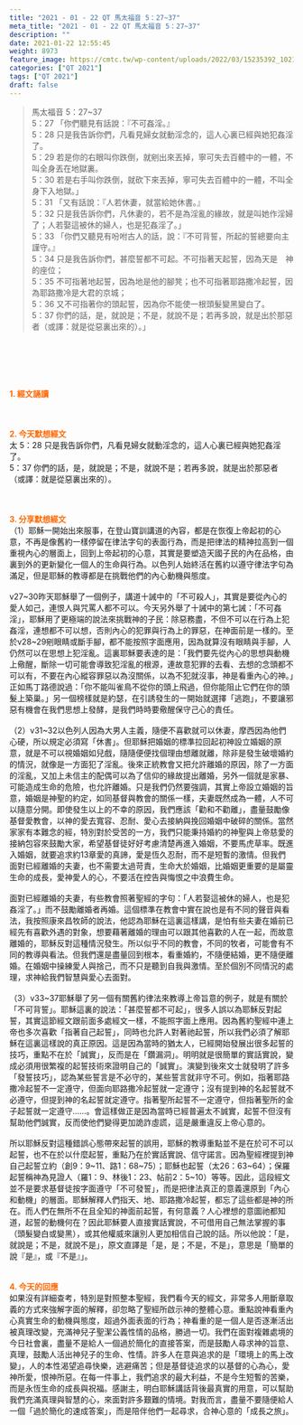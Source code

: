 ```yaml
---
title: "2021 - 01 - 22 QT 馬太福音 5：27~37"
meta_title: "2021 - 01 - 22 QT 馬太福音 5：27~37"
description: ""
date: 2021-01-22 12:55:45
weight: 8973
feature_image: https://cmtc.tw/wp-content/uploads/2022/03/15235392_10211799862337740_180693556567566654_o-1.webp
categories: ["QT 2021"]
tags: ["QT 2021"]
draft: false
---
```


<blockquote>馬太福音 5：27~37<br />
5：27 「你們聽見有話說：『不可姦淫。』<br />
5：28 只是我告訴你們，凡看見婦女就動淫念的，這人心裏已經與她犯姦淫了。<br />
5：29 若是你的右眼叫你跌倒，就剜出來丟掉，寧可失去百體中的一體，不叫全身丟在地獄裏。<br />
5：30 若是右手叫你跌倒，就砍下來丟掉，寧可失去百體中的一體，不叫全身下入地獄。」<br />
5：31 「又有話說：『人若休妻，就當給她休書。』<br />
5：32 只是我告訴你們，凡休妻的，若不是為淫亂的緣故，就是叫她作淫婦了；人若娶這被休的婦人，也是犯姦淫了。」<br />
5：33 「你們又聽見有吩咐古人的話，說：『不可背誓，所起的誓總要向主謹守。』<br />
5：34 只是我告訴你們，甚麼誓都不可起。不可指著天起誓，因為天是　神的座位；<br />
5：35 不可指著地起誓，因為地是他的腳凳；也不可指著耶路撒冷起誓，因為耶路撒冷是大君的京城；<br />
5：36 又不可指著你的頭起誓，因為你不能使一根頭髮變黑變白了。<br />
5：37 你們的話，是，就說是；不是，就說不是；若再多說，就是出於那惡者（或譯：就是從惡裏出來的）。」</blockquote><br />
&nbsp;<br />
<br />
&nbsp;<br />
<br />
<span style="color: #ff6600;"><strong>1. </strong><strong>經文誦讀</strong></span><br />
<br />
<span style="color: #ff6600;"><strong> </strong></span><br />
<br />
<span style="color: #ff6600;"><strong>2. 今天默想</strong><strong>經文<br />
</strong></span>太 5：28 只是我告訴你們，凡看見婦女就動淫念的，這人心裏已經與她犯姦淫了。<br />
5：37 你們的話，是，就說是；不是，就說不是；若再多說，就是出於那惡者（或譯：就是從惡裏出來的）。<br />
<br />
&nbsp;<br />
<br />
<span style="color: #ff6600;"><strong>3. 分享默想經文<br />
</strong></span>（1）耶穌一開始出來服事，在登山寶訓講道的內容，都是在恢復上帝起初的心意，不再是像舊約一樣停留在律法字句的表面行為，而是把律法的精神拉高到一個重視內心的層面上，回到上帝起初的心意，其實是要塑造天國子民的內在品格，由裏到外的更新變化一個人的生命與行為。以色列人始終活在舊約以遵守律法字句為滿足，但是耶穌的教導都是在挑戰他們的內心動機與態度。<br />
<br />
v27~30昨天耶穌舉了一個例子，講道十誡中的「不可殺人」，其實是要從內心的愛人如己，連恨人與咒罵人都不可以。今天另外舉了十誡中的第七誡：「不可姦淫」，耶穌用了更極端的說法來挑戰神的子民：除惡務盡，不但不可以在行為上犯姦淫，連想都不可以想，否則內心的犯罪與行為上的罪惡，在神面前是一樣的。至於v28~29剜眼睛或斷手腳，都不能按照字面應用，因為就算沒有眼睛與手腳，人仍然可以在思想上犯淫亂。這裏耶穌要表達的是：「我們要先從內心的思想與動機上儆醒，斷除一切可能會導致犯淫亂的根源，連故意犯罪的去看、去想的念頭都不可以有，不要在內心縱容罪惡以為沒關係，以為不犯就沒事，神是看重內心的神。」正如馬丁路德說過：「你不能叫雀鳥不從你的頭上飛過，但你能阻止它們在你的頭髮上築巢。」另一個榜樣就是約瑟，在引誘發生的一開始就選擇「逃跑」，不要讓邪惡有機會在我們思想上發酵，是我們時時要儆醒保守己心的責任。<br />
<br />
（2）v31~32以色列人因為大男人主義，隨便不喜歡就可以休妻，摩西因為他們心硬，所以規定必須寫「休書」。但耶穌把婚姻的標準拉回起初神設立婚姻的原意，就是不可以視婚姻如兒戲，隨隨便便找個理由想離就離，除非是發生破壞婚約的情況，就像是一方面犯了淫亂。後來正統教會又把允許離婚的原因，除了一方面的淫亂，又加上未信主的配偶可以為了信仰的緣故提出離婚，另外一個就是家暴、可能造成生命的危險，也允許離婚。只是我們仍然要強調，其實上帝設立婚姻的旨意，婚姻是神聖的約定，如同基督與教會的關係一樣，夫妻既然成為一體，人不可以隨意分開。即使發生以上的不幸的原因，我們應該「勸和不勸離」，盡量鼓勵像基督愛教會，以神的愛去寬容、忍耐、愛心去接納與挽回婚姻中破碎的關係。當然家家有本難念的經，特別對於受苦的一方，我們只能秉持婚約的神聖與上帝慈愛的接納包容來鼓勵大家，希望基督徒好好考慮清楚再進入婚姻，不要馬虎草率。既進入婚姻，就要追求約13章愛的真諦，愛是恆久忍耐，而不是短暫的激情。但我們面對已經離婚的夫妻，也不需要太過苛責，生命大於婚姻，比婚姻更重要的是屬靈生命的成長，愛神愛人的心，不要活在控告與悔恨之中浪費生命。<br />
<br />
面對已經離婚的夫妻，有些教會照著聖經的字句：「人若娶這被休的婦人，也是犯姦淫了。」而不鼓勵離婚者再婚。這個標準在教會中實在說也是有不同的聲音與看法，我按照康來昌牧師的說法，他認為耶穌在這裏這樣講，是怕有些夫妻在婚前已經先有喜歡外遇的對象，想要藉著離婚的理由可以跟其他喜歡的人在一起，而故意離婚的，耶穌反對這種情況發生。所以似乎不同的教會，不同的牧者，可能會有不同的教導與看法。但我們還是盡量回到根本，看重婚約，不隨便結婚，更不隨便離婚。在婚姻中操練愛人與捨己，而不只是聽到自我與激情。至於個別不同情況的處理，求神給我們智慧與愛心去面對。<br />
<br />
（3）v33~37耶穌舉了另一個有關舊約律法來教導上帝旨意的例子，就是有關於「不可背誓」。耶穌這裏的說法：「甚麼誓都不可起」，很多人誤以為耶穌反對起誓，其實這節經文跟前面多處經文一樣，不能照字面上應用。因為舊約聖經中連上帝也多次喜歡「指著自己起誓」，同時也允許人對著祂起誓，所以我們必須了解耶穌在這裏這樣說的真正原因。這是因為當時的猶太人，已經開始發展出很多起誓的技巧，重點不在於「誠實」，反而是在「鑽漏洞」。明明就是很簡單的實話實說，變成必須用很繁複的起誓技術來證明自己的「誠實」。演變到後來文士就發明了許多「發誓技巧」，認為某些誓言是不必守的，某些誓言就非守不可。例如，指著耶路撒冷起誓不一定遵守，但面向耶路撒冷起誓就一定遵守；沒有提到神的名起誓就不必遵守，但提到神的名起誓就定遵守。指著聖所起誓不一定遵守，但指著聖所的金子起誓就一定遵守……。會這樣做正是因為當時已經普遍太不誠實，起誓不但沒有幫助他們誠實，反而使他們變得更加詭詐虛謊，這是嚴重違反上帝心意的。<br />
<br />
所以耶穌反對這種錯誤心態帶來起誓的誤用，耶穌的教導重點並不是在於可不可以起誓，也不在於以什麼起誓，重點乃在於實話實說、信守諾言。因為聖經裡提到神自己起誓立約（創9：9~11、路1：68~75）；耶穌也起誓（太26：63~64）；保羅起誓稱神為見證人（羅1：9、林後1：23、帖前2：5~10）等等。因此，這段經文並不是要求基督徒按字面遵守「不可發誓」，而是把律法真正的意義還原到「內心和動機」的層面。耶穌解釋人們指天、地、耶路撒冷起誓，都忘了這些都是神的所在。而人們在無所不在且全知的神面前起誓，有何意義？人心裡想的意圖祂都知道，起誓的動機何在？因此耶穌要人直接實話實說，不可借用自己無法掌握的事（頭髮變白或變黑），或其他權威來讓別人更加相信自己說的話。所以他說：「是，就說是；不是，就說不是」，原文直譯是「是，是；不是，不是」，意思是「簡單的說『是』，或『不是』」。<br />
<br />
<br />
<span style="color: #ff6600;"><strong>4. 今天的回應<br />
</strong></span>如果沒有詳細查考，特別是對照整本聖經，我們看今天的經文，非常多人用斷章取義的方式來強解字面的解釋，卻忽略了聖經所啟示神的整體心意。重點說神看重內心真實生命的動機與態度，超過外面表面的行為；神看重的是一個人是否逐漸活出被真理改變，充滿神兒子聖潔公義性情的品格，勝過一切。我們在面對複雜處境的今日社會裏，盡量不是給人一個過於簡化的直接答案，而是鼓勵人尋求神的旨意、真理，鼓勵人活出神兒子的生命、性情。許多人在意與追求的是「環境上的馬上改變」，人的本性渴望追尋快樂，逃避痛苦；但是基督徒追求的以基督的心為心，愛神所愛，恨神所惡。在每一件事上，我們追求的最大利益，不是今生短暫的苦樂，而是永恆生命的成長與祝福。感謝主，明白耶穌講話背後最真實的用意，可以幫助我們充滿真理與智慧的心，來面對許多艱難的情境。對我而言，盡量不要隨便給人一個「過於簡化的速成答案」，而是陪伴他們一起尋求，合神心意的「成長之旅」。<br />
<br />
&nbsp;
        